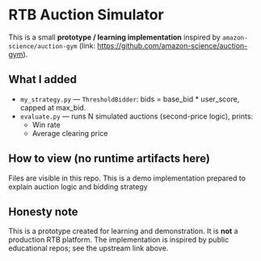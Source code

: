 # RTB Auction Simulator 

This is a small **prototype / learning implementation** inspired by `amazon-science/auction-gym` (link: https://github.com/amazon-science/auction-gym).

## What I added
- `my_strategy.py` — `ThresholdBidder`: bids = base_bid * user_score, capped at max_bid.
- `evaluate.py` — runs N simulated auctions (second-price logic), prints:
  - Win rate
  - Average clearing price

## How to view (no runtime artifacts here)
Files are visible in this repo. This is a demo implementation prepared to explain auction logic and bidding strategy

## Honesty note
This is a prototype created for learning and demonstration. It is **not** a production RTB platform. The implementation is inspired by public educational repos; see the upstream link above.
